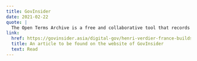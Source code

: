 ```yaml
---
title: GovInsider
date: 2021-02-22
quote: | 
  The Open Terms Archive is a free and collaborative tool that records changes to a terms of service document in real time – similar to how Google Docs tracks changes. It displays specific changes in the document and provides a history of all its different versions.
link: 
  href: https://govinsider.asia/digital-gov/henri-verdier-france-builds-tool-to-track-changes-in-terms-of-service/
  title: An article to be found on the website of GovInsider
  text: Read
---
```


